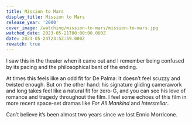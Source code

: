 ```yaml
---
title: Mission to Mars
display_title: Mission to Mars
release_year: '2000'
cover_image: /watching/mission-to-mars/mission-to-mars.jpg
watched_date: 2023-05-21T00:00:00.000Z
date: 2023-05-24T23:52:59.000Z
rewatch: true
---
```

I saw this in the theater when it came out and I remember being confused by its pacing and the philosophical bent of the ending.

At times this feels like an odd fit for De Palma: it doesn’t feel scuzzy and twisted enough. But on the other hand: his signature gliding camerawork and long takes feel like a natural fit for zero-G, and you can see his love of romance and tragedy throughout the film. I feel some echoes of this film in more recent space-set dramas like _For All Mankind_ and _Interstellar_. 

Can’t believe it’s been almost two years since we lost Ennio Morricone.
